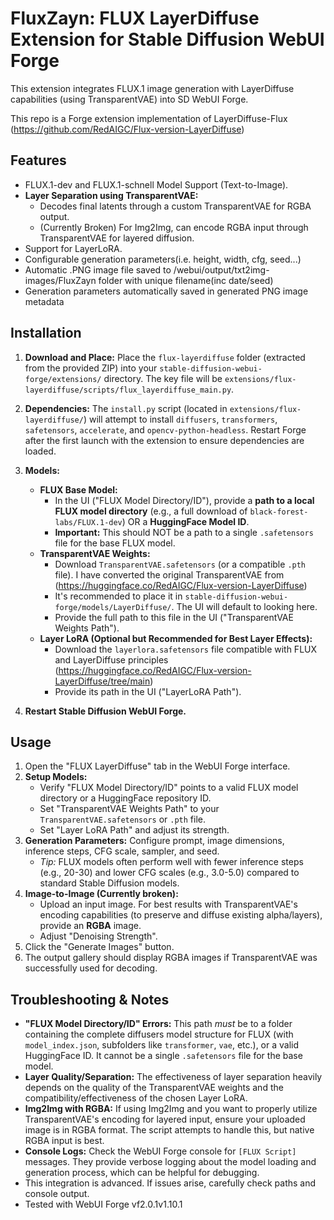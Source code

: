 # FluxZayn: FLUX LayerDiffuse Extension for Stable Diffusion WebUI Forge

This extension integrates FLUX.1 image generation with LayerDiffuse capabilities (using TransparentVAE) into SD WebUI Forge.

This repo is a Forge extension implementation of LayerDiffuse-Flux (https://github.com/RedAIGC/Flux-version-LayerDiffuse)

## Features

-   FLUX.1-dev and FLUX.1-schnell Model Support (Text-to-Image).
-   **Layer Separation using TransparentVAE:**
    -   Decodes final latents through a custom TransparentVAE for RGBA output.
    -   (Currently Broken) For Img2Img, can encode RGBA input through TransparentVAE for layered diffusion.
-   Support for LayerLoRA.
-   Configurable generation parameters(i.e. height, width, cfg, seed...)
-   Automatic .PNG image file saved to /webui/output/txt2img-images/FluxZayn folder with unique filename(inc date/seed)
-   Generation parameters automatically saved in generated PNG image metadata

## Installation

1.  **Download and Place:**
    Place the `flux-layerdiffuse` folder (extracted from the provided ZIP) into your `stable-diffusion-webui-forge/extensions/` directory.
    The key file will be `extensions/flux-layerdiffuse/scripts/flux_layerdiffuse_main.py`.

2.  **Dependencies:**
    The `install.py` script (located in `extensions/flux-layerdiffuse/`) will attempt to install `diffusers`, `transformers`, `safetensors`, `accelerate`, and `opencv-python-headless`. Restart Forge after the first launch with the extension to ensure dependencies are loaded.

3.  **Models:**
    *   **FLUX Base Model:**
        *   In the UI ("FLUX Model Directory/ID"), provide a **path to a local FLUX model directory** (e.g., a full download of `black-forest-labs/FLUX.1-dev`) OR a **HuggingFace Model ID**.
        *   **Important:** This should NOT be a path to a single `.safetensors` file for the base FLUX model.
    *   **TransparentVAE Weights:**
        *   Download `TransparentVAE.safetensors` (or a compatible `.pth` file). I have converted the original TransparentVAE from (https://huggingface.co/RedAIGC/Flux-version-LayerDiffuse)
        *   It's recommended to place it in `stable-diffusion-webui-forge/models/LayerDiffuse/`. The UI will default to looking here.
        *   Provide the full path to this file in the UI ("TransparentVAE Weights Path").
    *   **Layer LoRA (Optional but Recommended for Best Layer Effects):**
        *   Download the `layerlora.safetensors` file compatible with FLUX and LayerDiffuse principles (https://huggingface.co/RedAIGC/Flux-version-LayerDiffuse/tree/main)
        *   Provide its path in the UI ("LayerLoRA Path").

4.  **Restart Stable Diffusion WebUI Forge.**

## Usage

1.  Open the "FLUX LayerDiffuse" tab in the WebUI Forge interface.
2.  **Setup Models:**
    *   Verify "FLUX Model Directory/ID" points to a valid FLUX model directory or a HuggingFace repository ID.
    *   Set "TransparentVAE Weights Path" to your `TransparentVAE.safetensors` or `.pth` file.
    *   Set "Layer LoRA Path" and adjust its strength.
3.  **Generation Parameters:** Configure prompt, image dimensions, inference steps, CFG scale, sampler, and seed.
    *   *Tip:* FLUX models often perform well with fewer inference steps (e.g., 20-30) and lower CFG scales (e.g., 3.0-5.0) compared to standard Stable Diffusion models.
4.  **Image-to-Image (Currently broken):**
    *   Upload an input image. For best results with TransparentVAE's encoding capabilities (to preserve and diffuse existing alpha/layers), provide an **RGBA** image.
    *   Adjust "Denoising Strength".
5.  Click the "Generate Images" button.
6.  The output gallery should display RGBA images if TransparentVAE was successfully used for decoding.

## Troubleshooting & Notes

-   **"FLUX Model Directory/ID" Errors:** This path *must* be to a folder containing the complete diffusers model structure for FLUX (with `model_index.json`, subfolders like `transformer`, `vae`, etc.), or a valid HuggingFace ID. It cannot be a single `.safetensors` file for the base model.
-   **Layer Quality/Separation:** The effectiveness of layer separation heavily depends on the quality of the TransparentVAE weights and the compatibility/effectiveness of the chosen Layer LoRA.
-   **Img2Img with RGBA:** If using Img2Img and you want to properly utilize TransparentVAE's encoding for layered input, ensure your uploaded image is in RGBA format. The script attempts to handle this, but native RGBA input is best.
-   **Console Logs:** Check the WebUI Forge console for `[FLUX Script]` messages. They provide verbose logging about the model loading and generation process, which can be helpful for debugging.
-   This integration is advanced. If issues arise, carefully check paths and console output.
-   Tested with WebUI Forge vf2.0.1v1.10.1
